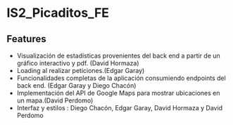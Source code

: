 # IS2_Picaditos_FE

 
 ## Features
 
* Visualización de estadísticas provenientes del back end a partir de un gráfico interactivo y pdf. (David Hormaza)
* Loading al realizar peticiones.(Edgar Garay)
* Funcionalidades completas de la aplicación consumiendo endpoints del back end. (Edgar Garay y Diego Chacón)
* Implementación del API de Google Maps para mostrar ubicaciones en un mapa.(David Perdomo)
* Interfaz y estilos : Diego Chacón, Edgar Garay, David Hormaza y David Perdomo



